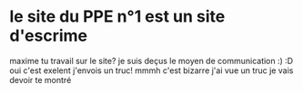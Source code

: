 # le site du PPE n°1 est un site d'escrime
maxime tu travail sur le site?
je suis deçus
le moyen de communication :) :D
oui c'est exelent
j'envois un truc!
mmmh c'est bizarre j'ai vue un truc je vais devoir te montré 
